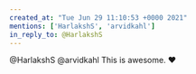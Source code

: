 ```yaml
---
created_at: "Tue Jun 29 11:10:53 +0000 2021"
mentions: ['HarlakshS', 'arvidkahl']
in_reply_to: @HarlakshS
---
```


@HarlakshS @arvidkahl This is awesome. ❤️